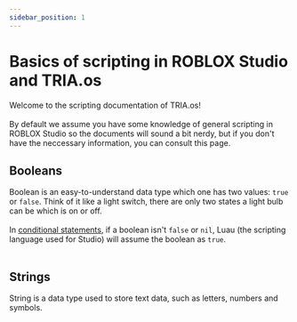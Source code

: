 ```yaml
---
sidebar_position: 1
---
```


# Basics of scripting in ROBLOX Studio and TRIA.os

Welcome to the scripting documentation of TRIA.os!<br></br>
By default we assume you have some knowledge of general scripting in ROBLOX Studio so the documents will sound a bit nerdy, but if you don't have the neccessary information, you can consult this page.

## Booleans

Boolean is an easy-to-understand data type which one has two values: `true` or `false`. Think of it like a light switch, there are only two states a light bulb can be which is on or off.<br></br>
In [conditional statements](https://create.roblox.com/docs/scripting/luau/control-structures#if-statements), if a boolean isn't `false` or `nil`, Luau (the scripting language used for Studio) will assume the boolean as `true`.<br></br>

## Strings

String is a data type used to store text data, such as letters, numbers and symbols.

